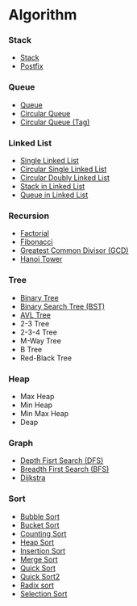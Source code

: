 # Algorithm
### Stack
* [Stack](https://github.com/wuling31715/algorithm/blob/master/stack%26queue/stack.ipynb)
* [Postfix](https://github.com/wuling31715/algorithm/blob/master/stack%26queue/postfix.ipynb)
### Queue
* [Queue](https://github.com/wuling31715/algorithm/blob/master/stack%26queue/queue.ipynb)
* [Circular Queue](https://github.com/wuling31715/algorithm/blob/master/stack%26queue/circular_queue.ipynb)
* [Circular Queue (Tag)](https://github.com/wuling31715/algorithm/blob/master/stack%26queue/circular_queue_tag.ipynb)
### Linked List
* [Single Linked List](https://github.com/wuling31715/algorithm/blob/master/linked_list/single_linked_list.ipynb)
* [Circular Single Linked List](https://github.com/wuling31715/algorithm/blob/master/linked_list/circular_single_linked_list.ipynb)
* [Circular Doubly Linked List](https://github.com/wuling31715/algorithm/blob/master/linked_list/circular_doubly_linked_list.ipynb)
* [Stack in Linked List](https://github.com/wuling31715/algorithm/blob/master/linked_list/stack_in_linked_list.ipynb)
* [Queue in Linked List](https://github.com/wuling31715/algorithm/blob/master/linked_list/queue_in_linked_list.ipynb)
### Recursion
* [Factorial](https://github.com/wuling31715/algorithm/blob/master/recursion/factorial.ipynb)
* [Fibonacci](https://github.com/wuling31715/algorithm/blob/master/recursion/fibonacci.ipynb)
* [Greatest Common Divisor (GCD)](https://github.com/wuling31715/algorithm/blob/master/recursion/greatest_common_divisor.ipynb)
* [Hanoi Tower](https://github.com/wuling31715/algorithm/blob/master/recursion/hanoi_tower.ipynb)
### Tree
* [Binary Tree](https://github.com/wuling31715/algorithm/blob/master/tree/binary_tree.ipynb)
* [Binary Search Tree (BST)](https://github.com/wuling31715/algorithm/blob/master/tree/binary_search_tree.ipynb)
* [AVL Tree](https://github.com/wuling31715/algorithm/blob/master/tree/avl_tree.ipynb)
* 2-3 Tree
* 2-3-4 Tree
* M-Way Tree
* B Tree
* Red-Black Tree
### Heap
* Max Heap
* Min Heap
* Min Max Heap
* Deap
### Graph
* [Depth Fisrt Search (DFS)](https://github.com/wuling31715/algorithm/blob/master/graph/depth_first_search.ipynb)
* [Breadth First Search (BFS)](https://github.com/wuling31715/algorithm/blob/master/graph/breadth_first_search.ipynb)
* [Dijkstra]()
### Sort
* [Bubble Sort](https://github.com/wuling31715/algorithm/blob/master/sort/bubble_sort.ipynb)
* [Bucket Sort](https://github.com/wuling31715/algorithm/blob/master/sort/bucket_sort.ipynb)
* [Counting Sort](https://github.com/wuling31715/algorithm/blob/master/sort/counting_sort.ipynb)
* [Heap Sort](https://github.com/wuling31715/algorithm/blob/master/sort/heap_sort.ipynb)
* [Insertion Sort](https://github.com/wuling31715/algorithm/blob/master/sort/insertion_sort.ipynb)
* [Merge Sort](https://github.com/wuling31715/algorithm/blob/master/sort/merge_sort.ipynb)
* [Quick Sort](https://github.com/wuling31715/algorithm/blob/master/sort/quick_sort.ipynb)
* [Quick Sort2](https://github.com/wuling31715/algorithm/blob/master/sort/quick_sort2.ipynb)
* [Radix sort](https://github.com/wuling31715/algorithm/blob/master/sort/radix_sort.ipynb)
* [Selection Sort](https://github.com/wuling31715/algorithm/blob/master/sort/selection_sort.ipynb)